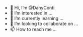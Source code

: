 - 👋 Hi, I’m @DanyConti
- 👀 I’m interested in ...
- 🌱 I’m currently learning ...
- 💞️ I’m looking to collaborate on ...
- 📫 How to reach me ...

<!---
DanyConti/DanyConti is a ✨ special ✨ repository because its `README.md` (this file) appears on your GitHub profile.
You can click the Preview link to take a look at your changes.
--->
